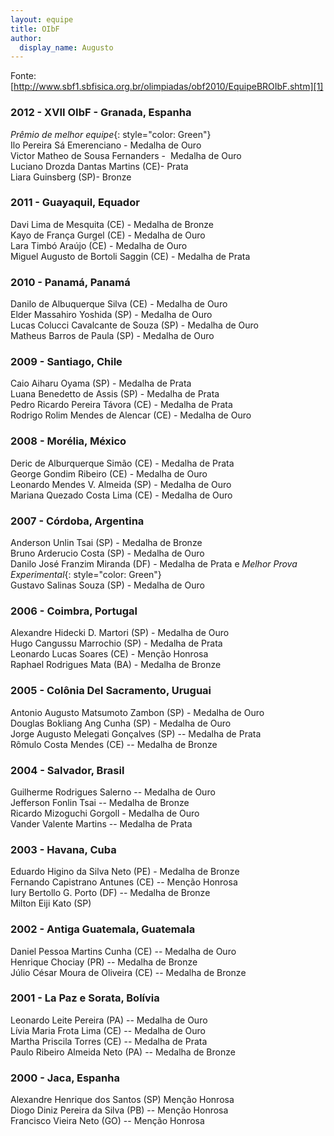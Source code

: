 ```yaml
---  
layout: equipe  
title: OIbF  
author:  
  display_name: Augusto  
---    
```

 Fonte:[http://www.sbf1.sbfisica.org.br/olimpiadas/obf2010/EquipeBROIbF.shtm][1]  

### 2012 - XVII OIbF - Granada, Espanha  
*Prêmio de melhor equipe*{: style="color: Green"}  
Ilo Pereira Sá Emerenciano - Medalha de Ouro  
Victor Matheo de Sousa Fernanders -  Medalha de Ouro  
Luciano Drozda Dantas Martins (CE)- Prata  
Liara Guinsberg (SP)- Bronze  

### 2011 - Guayaquil, Equador  
Davi Lima de Mesquita (CE) - Medalha de Bronze  
Kayo de França Gurgel (CE) - Medalha de Ouro  
Lara Timbó Araújo (CE) - Medalha de Ouro  
Miguel Augusto de Bortoli Saggin (CE) - Medalha de Prata  
   
### 2010 - Panamá, Panamá
Danilo de Albuquerque Silva (CE) - Medalha de Ouro   
Elder Massahiro Yoshida (SP) - Medalha de Ouro  
Lucas Colucci Cavalcante de Souza (SP) - Medalha de Ouro  
Matheus Barros de Paula (SP) - Medalha de Ouro  
  
### 2009 - Santiago, Chile  
Caio Aiharu Oyama (SP) - Medalha de Prata   
Luana Benedetto de Assis (SP) - Medalha de Prata  
Pedro Ricardo Pereira Távora (CE) - Medalha de Prata  
Rodrigo Rolim Mendes de Alencar (CE) - Medalha de Ouro  
  
### 2008 - Morélia, México  
Deric de Alburquerque Simão (CE) - Medalha de Prata  
George Gondim Ribeiro (CE) - Medalha de Ouro  
Leonardo Mendes V. Almeida (SP) - Medalha de Ouro  
Mariana Quezado Costa Lima (CE) - Medalha de Ouro  
  
### 2007 - Córdoba, Argentina  
Anderson Unlin Tsai (SP) - Medalha de Bronze  
Bruno Arderucio Costa (SP) - Medalha de Ouro  
Danilo José Franzim Miranda (DF) - Medalha de Prata e *Melhor Prova
Experimental*{: style="color: Green"}  
Gustavo Salinas Souza (SP) - Medalha de Ouro  
  
### 2006 - Coimbra, Portugal  
Alexandre Hidecki D. Martori (SP) - Medalha de Ouro   
Hugo Cangussu Marrochio (SP) - Medalha de Prata  
Leonardo Lucas Soares (CE) - Menção Honrosa  
Raphael Rodrigues Mata (BA) - Medalha de Bronze  
  
### 2005 - Colônia Del Sacramento, Uruguai  
Antonio Augusto Matsumoto Zambon (SP) - Medalha de Ouro   
Douglas Bokliang Ang Cunha (SP) - Medalha de Ouro  
Jorge Augusto Melegati Gonçalves (SP) -- Medalha de Prata  
Rômulo Costa Mendes (CE) -- Medalha de Bronze  
  
### 2004 - Salvador, Brasil  
Guilherme Rodrigues Salerno -- Medalha de Ouro   
Jefferson Fonlin Tsai -- Medalha de Bronze  
Ricardo Mizoguchi Gorgoll - Medalha de Ouro  
Vander Valente Martins -- Medalha de Prata  
  
### 2003 - Havana, Cuba  
  
Eduardo Higino da Silva Neto (PE) - Medalha de Bronze   
Fernando Capistrano Antunes (CE) -- Menção Honrosa  
Iury Bertollo G. Porto (DF) -- Medalha de Bronze  
Milton Eiji Kato (SP)  
  
### 2002 - Antiga Guatemala, Guatemala  
  
Daniel Pessoa Martins Cunha (CE) -- Medalha de Ouro   
Henrique Chociay (PR) -- Medalha de Bronze  
Júlio César Moura de Oliveira (CE) -- Medalha de Bronze  
  
### 2001 - La Paz e Sorata, Bolívia  
  
Leonardo Leite Pereira (PA) -- Medalha de Ouro   
Lívia Maria Frota Lima (CE) -- Medalha de Ouro  
Martha Priscila Torres (CE) -- Medalha de Prata  
Paulo Ribeiro Almeida Neto (PA) -- Medalha de Bronze  
  
### 2000 - Jaca, Espanha  
  
Alexandre Henrique dos Santos (SP) Menção Honrosa  
Diogo Diniz Pereira da Silva (PB) -- Menção Honrosa  
Francisco Vieira Neto (GO) -- Menção Honrosa  
  
[1]: http://www.sbf1.sbfisica.org.br/olimpiadas/obf2010/EquipeBROIbF.shtm

